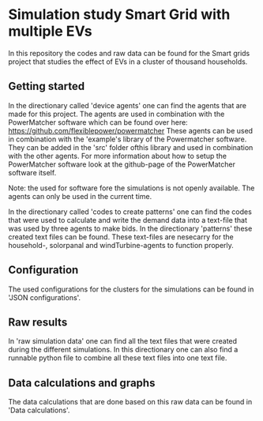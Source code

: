 # Simulation study Smart Grid with multiple EVs

In this repository the codes and raw data can be found for the Smart grids project that studies the effect of EVs in a cluster of thousand households.

## Getting started
In the directionary called 'device agents' one can find the agents that are made for this project. The agents are used in combination with the PowerMatcher software which can be found over here: https://github.com/flexiblepower/powermatcher
These agents can be used in combination with the 'example's library of the Powermatcher software. They can be added in the 'src' folder ofthis library and used in combination with the other agents. For more information about how to setup the PowerMatcher software look at the github-page of the PowerMatcher software itself.

Note: the used for software fore the simulations is not openly available. The agents can only be used in the current time.

In the directionary called 'codes to create patterns' one can find the codes that were used to calculate and write the demand data into a text-file that was used by three agents to make bids. In the directionary 'patterns' these created text files can be found. These text-files are nesecarry for the household-, solorpanal and windTurbine-agents to function properly.

## Configuration
The used configurations for the clusters for the simulations can be found in 'JSON configurations'. 

## Raw results
In 'raw simulation data' one can find all the text files that were created during the different simulations. In this directionary one can also find a runnable python file to combine all these text files into one text file.

## Data calculations and graphs
The data calculations that are done based on this raw data can be found in 'Data calculations'.



